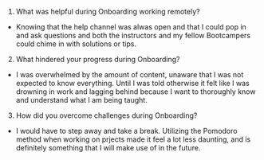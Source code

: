 1. What was helpful during Onboarding working remotely?
- Knowing that the help channel was alwas open and that I could pop in and ask questions and both the instructors and my fellow Bootcampers could chime in with solutions or tips.
2. What hindered your progress during Onboarding?
- I was overwhelmed by the amount of content, unaware that I was not expected to know everything. Until I was told otherwise it felt like I was drowning in work and lagging behind because I want to thoroughly know and understand what I am being taught.
3. How did you overcome challenges during Onboarding?
- I would have to step away and take a break. Utilizing the Pomodoro method when working on prjects made it feel a lot less daunting, and is definitely something that I will make use of in the future.
